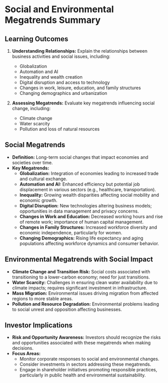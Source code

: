 # Social and Environmental Megatrends Summary

## Learning Outcomes
1. **Understanding Relationships:** Explain the relationships between business activities and social issues, including:
   - Globalization
   - Automation and AI
   - Inequality and wealth creation
   - Digital disruption and access to technology
   - Changes in work, leisure, education, and family structures
   - Changing demographics and urbanization

2. **Assessing Megatrends:** Evaluate key megatrends influencing social change, including:
   - Climate change
   - Water scarcity
   - Pollution and loss of natural resources

## Social Megatrends
- **Definition:** Long-term social changes that impact economies and societies over time.
- **Key Megatrends:**
  - **Globalization:** Integration of economies leading to increased trade and cultural exchange.
  - **Automation and AI:** Enhanced efficiency but potential job displacement in various sectors (e.g., healthcare, transportation).
  - **Inequality:** Growing wealth disparities affecting social mobility and economic growth.
  - **Digital Disruption:** New technologies altering business models; opportunities in data management and privacy concerns.
  - **Changes in Work and Education:** Decreased working hours and rise of remote work; importance of human capital management.
  - **Changes in Family Structures:** Increased workforce diversity and economic independence, particularly for women.
  - **Changing Demographics:** Rising life expectancy and aging populations affecting workforce dynamics and consumer behavior.

## Environmental Megatrends with Social Impact
- **Climate Change and Transition Risk:** Social costs associated with transitioning to a lower-carbon economy; need for just transitions.
- **Water Scarcity:** Challenges in ensuring clean water availability due to climate impacts; requires significant investment in infrastructure.
- **Mass Migration:** Environmental issues driving migration from affected regions to more stable areas.
- **Pollution and Resource Degradation:** Environmental problems leading to social unrest and opposition affecting businesses.

## Investor Implications
- **Risk and Opportunity Awareness:** Investors should recognize the risks and opportunities associated with these megatrends when making decisions.
- **Focus Areas:**
  - Monitor corporate responses to social and environmental changes.
  - Consider investments in sectors addressing these megatrends.
  - Engage in shareholder initiatives promoting responsible practices, particularly in public health and environmental sustainability.
